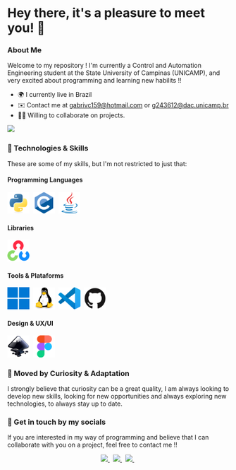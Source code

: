 # Hey there, it's a pleasure to meet you! 👋

### About Me
Welcome to my repository ! I'm currently a Control and Automation Engineering student at the State University of Campinas (UNICAMP), and very excited about programming and learning new habilits !!

  * 🌍 I currently live in Brazil
  * ✉️ Contact me at [gabrivc159@hotmail.com](mailto:gabrivc159@hotmail.com) or [g243612@dac.unicamp.br](mailto:g243612@dac.unicamp.br)  
  * 👨‍💻 Willing to collaborate on projects.

![](https://komarev.com/ghpvc/?username=GabrielVieira19&style=flat)
<br>

### 🧠 Technologies & Skills 
These are some of my skills, but I'm not restricted to just that:

#### Programming Languages 
<div>
  <img src= "https://github.com/devicons/devicon/blob/master/icons/python/python-original.svg" title="Python" alt="Python" width="50" height="50"/>&nbsp;
  <img src= "https://github.com/devicons/devicon/blob/master/icons/c/c-original.svg" title= "C" alt= "C" width="50" height="50"/>&nbsp;
  <img src= "https://github.com/devicons/devicon/blob/master/icons/java/java-original.svg" title= "Java" alt="Java" width="50" height="50"/>&nbsp;
</div>

#### Libraries 
<div>
  <img src="https://github.com/devicons/devicon/blob/master/icons/opencv/opencv-original.svg" title="OpenCV" alt="OpenCV" width="50" height="50"/>&nbsp;
</div>

#### Tools & Plataforms 
<div>
  <img src="https://github.com/devicons/devicon/blob/master/icons/windows11/windows11-original.svg" title="Windows" alt="Windows" width="50" height="50"/>&nbsp;
  <img src="https://github.com/devicons/devicon/blob/master/icons/linux/linux-original.svg" title="Linux" alt="Linux" width="50" height="50"/>&nbsp;
  <img src="https://github.com/devicons/devicon/blob/master/icons/vscode/vscode-original.svg" title="Vscode" alt="Vscode" width="50" height="50"/>&nbsp;
  <img src="https://github.com/devicons/devicon/blob/master/icons/github/github-original.svg" title="GitHub" alt="GitHub" width="50" height="50"/>&nbsp;
</div>

#### Design & UX/UI
<div>
  <img src="https://github.com/devicons/devicon/blob/master/icons/inkscape/inkscape-original.svg" title="InkScape" alt="InkScape" width="50" height="50"/>&nbsp;
  <img src="https://github.com/devicons/devicon/blob/master/icons/figma/figma-original.svg" title="Figma" alt="Figma" width="50" height="50"/>&nbsp;
</div>

### 👀 Moved by Curiosity & Adaptation 
I strongly believe that curiosity can be a great quality, I am always looking to develop new skills, looking for new opportunities and always exploring new technologies, to always stay up to date.

### 🤝 Get in touch by my socials 
If you are interested in my way of programming and believe that I can collaborate with you on a project, feel free to contact me !! 

<div id="badges" align="center">
  <a href="https://www.linkedin.com/in/gabriel-vieira-caldana-150440321/">
    <img src="https://img.shields.io/badge/LinkedIn-blue?style=flat&logo=LinkedIn&logoColor=White&labelColor=Blue"/>
  </a>&nbsp;
  <a href="https://www.discord.com/users/gabrielvieira2972">
    <img src="https://img.shields.io/badge/Discord-darkblue?style=flat&logo=Discord&logoColor=white"/>
  </a>&nbsp;
  <a href="https://www.instagram.com/ga_vieira20">
    <img src="https://img.shields.io/badge/Instagram-violet?style=flat&logo=Instagram&logoColor=white"/>
  </a>&nbsp;
</div>
  

